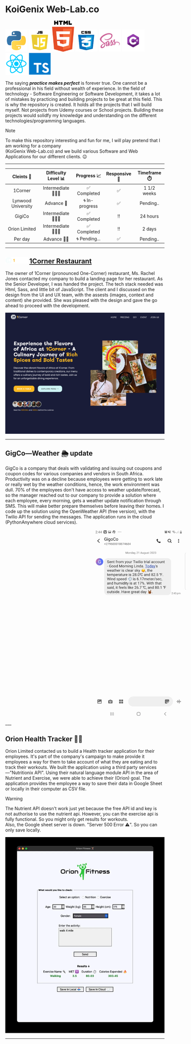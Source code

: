 # KoiGenix Web-Lab.co

<img src="project_images/python.webp" alt="Python orgramming language logo" width=70 height=70> <img src="project_images/javascript.webp" alt="JavaScript logo" width=70 height=70> <img src="project_images/html.webp" alt="HTML logo" width=70 > <img src="project_images/css.webp" alt="CSS logo" width=70 height=70> <img src="project_images/sass.webp" alt="Sass-CSS logo" width=70 height=70> <img src="project_images/csharp.webp" alt="C-Sharp orgramming language logo" width=70 height="70"> <img src="project_images/react-logo.png" alt="React logo" width=70 height="70"> <img src="project_images/typescript.webp" alt="Typescript logo" width=70 height="70">

The saying **_practice makes perfect_** is forever true. One cannot be a professional in his field without wealth of experience. In the field of technology - Software Engineering or Software Development, it takes a lot of mistakes by practicing and building projects to be great at this field. This is why the repository is created. It holds all the projects that I will build myself. Not projects from Udemy courses or School projects. Building these projects would solidfy my knowledge and understanding on the different technologies/programming languages.

> [!NOTE]  
> To make this repository interesting and fun for me, I will play pretend that I am working for a company  
> (KoiGenix Web-Lab.co) and we build various Software and Web Applications for our different clients. 😉

---

|     Cleints 👫     | Difficulty Level 📊 |  Progress 📈   | Responsive 📱 | Timeframe ⏱️ |
| :----------------: | :-----------------: | :------------: | :-----------: | :----------: |
|      1Corner       |   Intermediate 🏋🏽‍♂️   |  ✅ Completed  |      ✅       | 1 1/2 weeks  |
| Lynwood University |     Advance 🤼      | 🌀 In-progress |      ✅       |  Pending..   |
|       GigiCo       |   Intermediate 🏋🏽‍♂️   |  ✅ Completed  |      ‼️       |   24 hours   |
|   Orion Limited    |   Intermediate 🏋🏽‍♂️   |  ✅ Completed  |      ‼️       |    2 days    |
|      Per day       |     Advance 🤼‍♂️      | 🌀 Pending...  |      ✅       |  Pending..   |

---

## <img src="project_images/1CLogo.png" alt="Python orgramming language logo" height=20> [1Corner Restaurant](https://koigor97.github.io/projects/oneCorner)

The owner of 1Corner (pronounced One-Corner) restaurant, Ms. Rachel Jones contacted my company to build a landing page for her restaurant. As the Senior Developer, I was handed the project. The tech stack needed was Html, Sass, and little bit of JavaScript. The client and I discussed on the design from the UI and UX team, with the assests (images, context and content) she provided. She was pleased with the design and gave the go ahead to proceed with the development.

![1Corner landing page image](project_images/1corner.webp)

---

## GigCo—Weather 🌦️ update

GigCo is a company that deals with validating and issuing out coupons and coupon codes for various
companies and vendors in South Africa.
Productivity was on a decline because employees were getting to work late or really wet by the weather
conditions, hence, the work environment was dull.
70% of the employees don't have access to weather update/forecast, so the manager reached out to our company
to provide a solution where each employee, every morning, gets a weather update notification
through SMS.
This will make better prepare themselves before leaving their homes.
I code up the solution using the OpenWeather API (free version), with the Twilio API for sending
the messages.
The application runs in the cloud (PythonAnywhere cloud services).

<img src="project_images/weather_update.webp" alt="Weather update SMS screenshot on phone" width="300" height="600" style="margin-inline: 17rem">
___

## Orion Health Tracker 💪🏽

Orion Limited contacted us to build a Health tracker application for their employees.
It's part of the company's campaign to make provide it employees a way for them to take account of what they are eating
and to track their workouts.
We built the application using a third party services—"Nutritionix API".
Using their natural language module API in the area of Nutrient and Exercise,
we were able to achieve their (Orion) goal.
The application provides the employee a way to save their data in Google Sheet or locally in their computer
as CSV file.

> [!WARNING]  
> The Nutrient API doesn't work just yet because the free API id and key is not authorise
> to use the nutrient api.
> However, you can the exercise api is fully functional.
> So you might only get results for workouts.  
> Also, the Google sheet server is down.
> "Server 500 Error ⚠️".
> So you can only save locally.

![Health Tracker screenshot](project_images/orion.webp)

---
